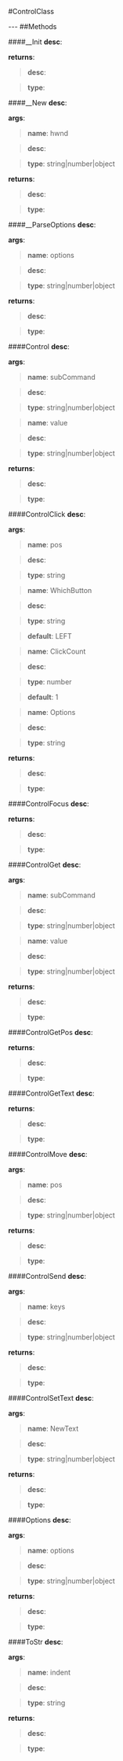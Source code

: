#ControlClass
<figure markdown="1">

</figure>
---
##Methods

####__Init
**desc**: 

**returns**:

> **desc**: 

> **type**: 

####__New
**desc**: 

**args**:

> **name**: hwnd

> **desc**: 

> **type**: string|number|object

**returns**:

> **desc**: 

> **type**: 

####__ParseOptions
**desc**: 

**args**:

> **name**: options

> **desc**: 

> **type**: string|number|object

**returns**:

> **desc**: 

> **type**: 

####Control
**desc**: 

**args**:

> **name**: subCommand

> **desc**: 

> **type**: string|number|object

> **name**: value

> **desc**: 

> **type**: string|number|object

**returns**:

> **desc**: 

> **type**: 

####ControlClick
**desc**: 

**args**:

> **name**: pos

> **desc**: 

> **type**: string

> **name**: WhichButton

> **desc**: 

> **type**: string

> **default**: LEFT

> **name**: ClickCount

> **desc**: 

> **type**: number

> **default**: 1

> **name**: Options

> **desc**: 

> **type**: string

**returns**:

> **desc**: 

> **type**: 

####ControlFocus
**desc**: 

**returns**:

> **desc**: 

> **type**: 

####ControlGet
**desc**: 

**args**:

> **name**: subCommand

> **desc**: 

> **type**: string|number|object

> **name**: value

> **desc**: 

> **type**: string|number|object

**returns**:

> **desc**: 

> **type**: 

####ControlGetPos
**desc**: 

**returns**:

> **desc**: 

> **type**: 

####ControlGetText
**desc**: 

**returns**:

> **desc**: 

> **type**: 

####ControlMove
**desc**: 

**args**:

> **name**: pos

> **desc**: 

> **type**: string|number|object

**returns**:

> **desc**: 

> **type**: 

####ControlSend
**desc**: 

**args**:

> **name**: keys

> **desc**: 

> **type**: string|number|object

**returns**:

> **desc**: 

> **type**: 

####ControlSetText
**desc**: 

**args**:

> **name**: NewText

> **desc**: 

> **type**: string|number|object

**returns**:

> **desc**: 

> **type**: 

####Options
**desc**: 

**args**:

> **name**: options

> **desc**: 

> **type**: string|number|object

**returns**:

> **desc**: 

> **type**: 

####ToStr
**desc**: 

**args**:

> **name**: indent

> **desc**: 

> **type**: string

**returns**:

> **desc**: 

> **type**: 

